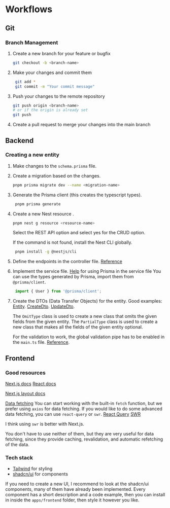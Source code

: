 # Workflows

## Git 

### Branch Management

1. Create a new branch for your feature or bugfix
   ```bash
   git checkout -b <branch-name>
   ```
2. Make your changes and commit them
   ```bash
    git add *
    git commit -m "Your commit message"
    ```
   
3. Push your changes to the remote repository
   ```bash
   git push origin <branch-name>
   # or if the origin is already set
   git push   
   ```
   
4. Create a pull request to merge your changes into the main branch

## Backend

### Creating a new entity

1. Make changes to the `schema.prisma` file.

2. Create a migration based on the changes.
   ```bash
   pnpm prisma migrate dev --name <migration-name>
   ```
   
3. Generate the Prisma client (this creates the typescript types).
   ```bash
    pnpm prisma generate
    ```

4. Create a new Nest resource .
   ```bash
   pnpm nest g resource <resource-name>
   ```
   Select the REST API option and select yes for the CRUD option.

   If the command is not found, install the Nest CLI globally.
   ```bash
    pnpm install -g @nestjs/cli
    ```
   
5. Define the endpoints in the controller file.
   [Reference](https://docs.nestjs.com/controllers)

6. Implement the service file.
   [Help](https://docs.nestjs.com/recipes/prisma) for using Prisma in the service file
   You can use the types generated by Prisma, import them from `@prisma/client`.
   ```typescript
    import { User } from '@prisma/client';
    ```
   
7. Create the DTOs (Data Transfer Objects) for the entity.
   Good examples:
   [Entity](https://github.com/kir-dev/schbody/blob/main/apps/backend/src/posts/entities/post.entity.ts).
   [CreateDto](https://github.com/kir-dev/schbody/blob/main/apps/backend/src/posts/dto/create-post.dto.ts).
   [UpdateDto](https://github.com/kir-dev/schbody/blob/main/apps/backend/src/posts/dto/update-post.dto.ts).
   
   The `OmitType` class is used to create a new class that omits the given fields from the given entity.
   The `PartialType` class is used to create a new class that makes all the fields of the given entity optional.

   For the validation to work, the global validation pipe has to be enabled in the `main.ts` file.
   [Reference](https://docs.nestjs.com/pipes#validation-pipes).


## Frontend

### Good resources

[Next.js docs](https://nextjs.org/docs/getting-started)
[React docs](https://react.dev/learn)

[Next.js layout docs](https://nextjs.org/docs/app/getting-started/layouts-and-pages)

[Data fetching](https://nextjs.org/docs/app/getting-started/fetching-data)
You can start working with the built-in `fetch` function, but we prefer using `axios` for data fetching.
If you would like to do some advanced data fetching, you can use `react-query` or `swr`.
[React Query](https://tanstack.com/query/latest/docs/framework/react/installation)
[SWR](https://swr.vercel.app/docs/getting-started)

I think using `swr` is better with Next.js.

You don't have to use neither of them, but they are very useful for data fetching, since they provide caching, 
revalidation, and automatic refetching of the data.

### Tech stack

- [Tailwind](https://tailwindcss.com/docs/styling-with-utility-classes) for styling
- [shadcn/ui](https://ui.shadcn.com/docs/components/button) for components

If you need to create a new UI, I recommend to look at the shadcn/ui components, many of them have already been implemented.
Every component has a short description and a code example, then you can install in inside the `apps/frontend` folder, then style it however you like.